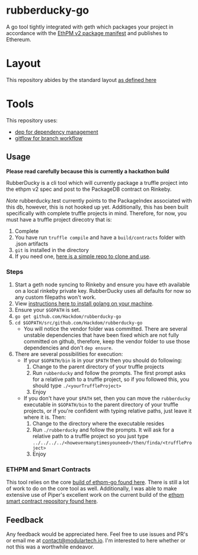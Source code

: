 rubberducky-go
=========================
A go tool tightly integrated with geth which packages your project in accordance with the [EthPM v2 package manifest](https://github.com/ethpm/ethpm-spec) and publishes to Ethereum.

# Layout
This repository abides by the standard layout [as defined here](https://github.com/golang-standards/project-layout)

# Tools
This repository uses:   
* [dep for dependency management](https://golang.github.io/dep/)   
* [gitflow for branch workflow](https://www.atlassian.com/git/tutorials/comparing-workflows/gitflow-workflow)    

## Usage
**Please read carefully because this is currently a hackathon build**   

RubberDucky is a cli tool which will currently package a truffle project into the ethpm v2 spec and post to the PackageDB contract on Rinkeby.   

*Note* rubberducky.test currently points to the PackageIndex associated with this db, however, this is not hooked up yet. Additionally, this has been built specifically with complete truffle projects in mind. Therefore, for now, you must have a truffle project direcotry that is:   
1. Complete   
2. You have run `truffle compile` and have a `build/contracts` folder with .json artifacts   
3. `git` is installed in the directory   
4. If you need one, [here is a simple repo to clone and use](https://github.com/Modular-Network/ethereum-libraries-basic-math).

### Steps

1. Start a geth node syncing to Rinkeby and ensure you have eth available on a local rinkeby private key. RubberDucky uses all defaults for now so any custom filepaths won't work.
2. View [instructions here to install golang on your machine](https://golang.org/doc/install).
3. Ensure your `$GOPATH` is set.
4. `go get github.com/Hackdom/rubberducky-go`
5. `cd $GOPATH/src/github.com/Hackdom/rubberducky-go`
	* You will notice the vendor folder was committed. There are several unstable dependencies that have been fixed which are not fully committed on github, therefore, keep the vendor folder to use those dependencies and don't `dep ensure`.
6. There are several possibilities for execution:
	* If your `$GOPATH/bin` is in your `$PATH` then you should do following:
		1. Change to the parent directory of your truffle projects
		2. Run `rubberducky` and follow the prompts. The first prompt asks for a relative path to a truffle project, so if you followed this, you should type `./<yourTruffleProject>`
		3. Enjoy
	* If you don't have your `$PATH` set, then you can move the `rubberducky` executable in `$GOPATH/bin` to the parent directory of your truffle projects, or if you're confident with typing relative paths, just leave it where it is. Then:
		1. Change to the directory where the executable resides
		2. Run `./rubberducky` and follow the prompts. It will ask for a relative path to a truffle project so you just type `../../../../<howevermanytimesyouneed>/then/finda/<truffleProject>`
		3. Enjoy

### ETHPM and Smart Contracts

This tool relies on the core [build of ethpm-go found here](https://github.com/ethpm/ethpm-go). There is still a lot of work to do on the core tool as well. Additionally, I was able to make extensive use of Piper's excellent work on the current build of the [ethpm smart contract repository found here](https://github.com/ethpm/escape-truffle).

## Feedback

Any feedback would be appreciated here. Feel free to use issues and PR's or email me at contact@modulartech.io. I'm interested to here whether or not this was a worthwhile endeavor.
